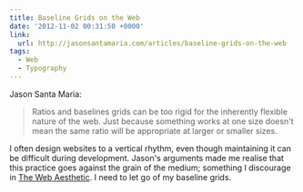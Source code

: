 ```yaml
---
title: Baseline Grids on the Web
date: '2012-11-02 00:31:50 +0000'
link:
  url: http://jasonsantamaria.com/articles/baseline-grids-on-the-web
tags:
  - Web
  - Typography
---
```

Jason Santa Maria:

> Ratios and baselines grids can be too rigid for the inherently flexible nature of the web. Just because something works at one size doesn't mean the same ratio will be appropriate at larger or smaller sizes.

I often design websites to a vertical rhythm, even though maintaining it can be difficult during development. Jason's arguments made me realise that this practice goes against the grain of the medium; something I discourage in [The Web Aesthetic][1]. I need to let go of my baseline grids.

[1]: http://www.alistapart.com/articles/the-web-aesthetic/
